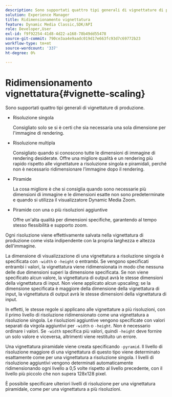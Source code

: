 ```yaml
---
description: Sono supportati quattro tipi generali di vignettature di produzione.
solution: Experience Manager
title: Ridimensionamento vignettatura
feature: Dynamic Media Classic,SDK/API
role: Developer,User
exl-id: f9f92254-41d8-4d22-a168-78b49dd55478
source-git-commit: 790ce3aa4e9aadc019d17e663fc93d7c69772b23
workflow-type: tm+mt
source-wordcount: '337'
ht-degree: 0%

---
```


# Ridimensionamento vignettatura{#vignette-scaling}

Sono supportati quattro tipi generali di vignettature di produzione.

* Risoluzione singola

   Consigliato solo se si è certi che sia necessaria una sola dimensione per l&#39;immagine di rendering.
* Risoluzione multipla

   Consigliato quando si conoscono tutte le dimensioni di immagine di rendering desiderate. Offre una migliore qualità e un rendering più rapido rispetto alle vignettature a risoluzione singola e piramidali, perché non è necessario ridimensionare l’immagine dopo il rendering.
* Piramide

   La cosa migliore è che si consiglia quando sono necessarie più dimensioni di immagine e le dimensioni esatte non sono predeterminate e quando si utilizza il visualizzatore Dynamic Media Zoom.
* Piramide con una o più risoluzioni aggiuntive

   Offre un&#39;alta qualità per dimensioni specifiche, garantendo al tempo stesso flessibilità e supporto zoom.

Ogni risoluzione viene effettivamente salvata nella vignettatura di produzione come vista indipendente con la propria larghezza e altezza dell&#39;immagine.

La dimensione di visualizzazione di una vignettatura a risoluzione singola è specificata con `-width` o `-height` o entrambi. Se vengono specificati entrambi i valori, la vignettatura viene ridimensionata in modo che nessuna delle due dimensioni superi la dimensione specificata. Se non viene specificato alcun valore, la vignettatura di output avrà le stesse dimensioni della vignettatura di input. Non viene applicato alcun upscaling; se la dimensione specificata è maggiore della dimensione della vignettatura di input, la vignettatura di output avrà le stesse dimensioni della vignettatura di input.

In effetti, le stesse regole si applicano alle vignettature a più risoluzioni, con il primo livello di risoluzione ridimensionato come una vignettatura a risoluzione singola. Le risoluzioni aggiuntive vengono specificate con valori separati da virgola aggiuntivi per `-width` o `-height`. Non è necessario ordinare i valori. Se `-width` specifica più valori, quindi `-height` deve fornire un solo valore e viceversa, altrimenti viene restituito un errore.

Una vignettatura piramidale viene creata specificando `-pyramid`. Il livello di risoluzione maggiore di una vignettatura di questo tipo viene determinato esattamente come per una vignettatura a risoluzione singola. I livelli di risoluzione aggiuntivi vengono determinati automaticamente ridimensionando ogni livello a 0,5 volte rispetto al livello precedente, con il livello più piccolo che non supera 128x128 pixel.

È possibile specificare ulteriori livelli di risoluzione per una vignettatura piramidale, come per una vignettatura a più risoluzioni.
